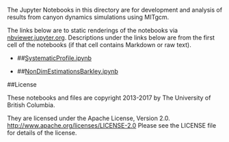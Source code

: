 The Jupyter Notebooks in this directory are for development and analysis of 
results from canyon dynamics simulations using MITgcm.

The links below are to static renderings of the notebooks via
[nbviewer.jupyter.org](http://nbviewer.jupyter.org/).
Descriptions under the links below are from the first cell of the notebooks
(if that cell contains Markdown or raw text).

* ##[SystematicProfile.ipynb](http://nbviewer.jupyter.org/urls/bitbucket.org/canyonsubc/outputanalysisnotebooks/raw/tip/NutrientProfiles/SystematicProfile.ipynb)  
    
* ##[NonDimEstimationsBarkley.ipynb](http://nbviewer.jupyter.org/urls/bitbucket.org/canyonsubc/outputanalysisnotebooks/raw/tip/NutrientProfiles/NonDimEstimationsBarkley.ipynb)  
    

##License

These notebooks and files are copyright 2013-2017
by The University of British Columbia.

They are licensed under the Apache License, Version 2.0.
http://www.apache.org/licenses/LICENSE-2.0
Please see the LICENSE file for details of the license.
